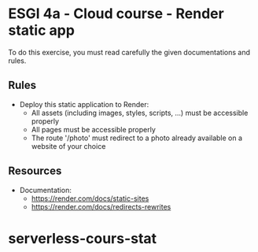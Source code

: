 # ESGI 4a - Cloud course - Render static app

To do this exercise, you must read carefully the given documentations and rules.

## Rules

- Deploy this static application to Render:
    - All assets (including images, styles, scripts, ...) must be accessible properly
    - All pages must be accessible properly
    - The route '/photo' must redirect to a photo already available on a website of your choice

## Resources

- Documentation:
    - https://render.com/docs/static-sites
    - https://render.com/docs/redirects-rewrites
# serverless-cours-stat
